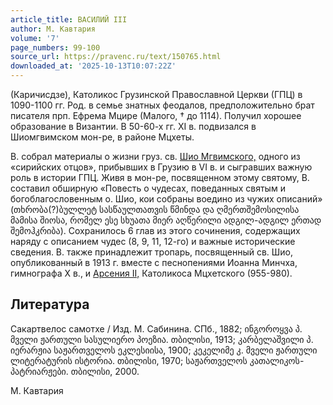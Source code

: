 ```yaml
---
article_title: ВАСИЛИЙ III
author: М. Кавтария
volume: '7'
page_numbers: 99-100
source_url: https://pravenc.ru/text/150765.html
downloaded_at: '2025-10-13T10:07:22Z'
---
```


(Каричисдзе), Католикос Грузинской Православной Церкви (ГПЦ) в 1090-1100 гг. Род. в семье знатных феодалов, предположительно брат писателя прп. Ефрема Мцире (Малого, † до 1114). Получил хорошее образование в Византии. В 50-60-х гг. XI в. подвизался в Шиомгвимском мон-ре, в районе Мцхеты.

В. собрал материалы о жизни груз. св. [Шио Мгвимского,](<https://pravenc.ru/text/Шио Мгвимского .html>) одного из «сирийских отцов», прибывших в Грузию в VI в. и сыгравших важную роль в истории ГПЦ. Живя в мон-ре, посвященном этому святому, В. составил обширную «Повесть о чудесах, поведанных святым и богоблагословенным о. Шио, кои собраны воедино из чужих описаний» (თხრობა(?)ბულლეტ სასწაულთათვის წმინდა და ღმერთშემოსილისა მამისა შიოსა, რომელ ესე სხუათა მიერ აღწერილი ადგილ-ადგილ ერთად შემოჰკრიბა). 
Сохранилось 6 глав из этого сочинения, содержащих наряду с описанием чудес (8, 9, 11, 12-го) и важные исторические сведения. В. также принадлежит тропарь, посвященный св. Шио, опубликованный в 1913 г. вместе с песнопениями Иоанна Минчха, гимнографа X в., и [Арсения II,](<https://pravenc.ru/text/Арсения II .html>) Католикоса Мцхетского (955-980).

## Литература

Сакартвелос самотхе / Изд. М. Сабинина. СПб., 1882; 
ინგოროყვა პ. მველი ჟართული სასულიერო პოეზია. თბილისი, 1913; კარბელაშვილი პ. იერარჟია საჟართველოს ეკლესიისა, 1900; კეკელიმე კ. მველი ჟართული ლიტერატურის ისტორია. თბილისი, 1970; საჟართველოს კათალიკოს-პატრიარჟები. თბილისი, 2000.

М. Кавтария
